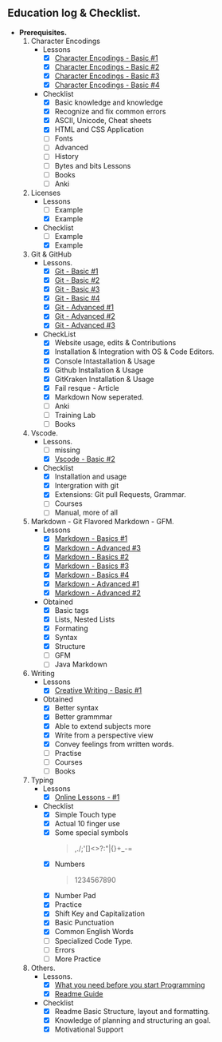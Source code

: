 ## Education log & Checklist. 

- **Prerequisites.**
	1. Character Encodings
		- Lessons
			- [x] [Character Encodings - Basic #1](https://www.joelonsoftware.com/2003/10/08/the-absolute-minimum-every-software-developer-absolutely-positively-must-know-about-unicode-and-character-sets-no-excuses/)
			- [x] [Character Encodings - Basic #2](https://www.w3.org/International/questions/qa-what-is-encoding)
			- [x] [Character Encodings - Basic #3](https://www.w3.org/International/getting-started/characters)
			- [x] [Character Encodings - Basic #4](https://www.w3.org/International/tutorials/tutorial-char-enc) 
		- Checklist
			- [x] Basic knowledge and knowledge
			- [x] Recognize and fix common errors
            - [x] ASCII, Unicode, Cheat sheets
            - [x] HTML and CSS Application
            - [ ] Fonts
            - [ ] Advanced
            - [ ] History
            - [ ] Bytes and bits Lessons
            - [ ] Books
            - [ ] Anki

	2. Licenses
		- Lessons
			- [ ] Example
			- [x] Example
		- Checklist
			- [ ] Example
			- [x] Example

	3. Git & GitHub
		- Lessons.
			- [x] [Git - Basic #1](https://guides.github.com/activities/hello-world/)
			- [x] [Git - Basic #2](https://guide.freecodecamp.org/git)
			- [x] [Git - Basic #3](https://code.visualstudio.com/docs/editor/versioncontrol)
			- [x] [Git - Basic #4](https://www.freecodecamp.org/news/the-beginners-guide-to-git-github)
			- [x] [Git - Advanced #1](https://ohshitgit.com)
			- [x] [Git - Advanced #2](https://stackoverflow.com/questions/315911/git-for-beginners-the-definitive-practical-guide%20#1%20-%20Git%20-%20Advaced.)
			- [x] [Git - Advanced #3](https://lab.github.com/githubtraining/introduction-to-github)

		- CheckList
			- [x] Website usage, edits & Contributions
            - [x] Installation & Integration with OS & Code Editors.
            - [x] Console Intastallation & Usage
            - [x] Github Installation & Usage
            - [x] GitKraken Installation & Usage
            - [x] Fail resque - Article
            - [x] Markdown Now seperated.
            - [ ] Anki
            - [ ] Training Lab
            - [ ] Books

	4. Vscode. 
		- Lessons.
			- [ ] missing
			- [x] [Vscode - Basic #2](https://code.visualstudio.com/docs/editor/versioncontrol)
		- Checklist
			- [x] Installation and usage
            - [x] Intergration with git
            - [x] Extensions: Git pull Requests, Grammar.
			- [ ] Courses
            - [ ] Manual, more of all

	5. Markdown - Git Flavored Markdown - GFM.
		- Lessons
			- [x] [Markdown - Basics #1](https://help.github.com/en/github/writing-on-github/basic-writing-and-formatting-syntax)
			- [x] [Markdown - Advanced #3](https://github.github.com/gfm/)
			- [x] [Markdown - Basics #2](https://help.github.com/en/github/writing-on-github/about-writing-and-formatting-on-github)
			- [x] [Markdown - Basics #3](https://help.github.com/en/github/writing-on-github/working-with-advanced-formatting)
			- [x] [Markdown - Basics #4](https://guides.github.com/features/mastering-markdown/)
			- [x] [Markdown - Advanced #1](https://help.github.com/en/github/managing-your-work-on-github/about-task-lists)
			- [x] [Markdown - Advanced #2](https://stackoverflow.com/questions/31694871/markdown-multi-checkbox-in-one-line)
		- Obtained
			- [x] Basic tags
			- [x] Lists, Nested Lists
			- [x] Formating
			- [x] Syntax
			- [x] Structure
			- [ ] GFM
			- [ ] Java Markdown

	6. Writing
		- Lessons
			- [x] [Creative Writing - Basic #1](https://www.masterclass.com/classes/margaret-atwood-teaches-creative-writing/chapters/getting-started-as-a-writer)
		- Obtained
			- [x] Better syntax
            - [x] Better grammmar
            - [x] Able to extend subjects more
            - [x] Write from a perspective view
            - [x] Convey feelings from written words.
			- [ ] Practise
            - [ ] Courses
            - [ ] Books
	7. Typing
		- Lessons
			- [x] [Online Lessons - #1](https://www.typing.com/student/achievements)
		- Checklist
			- [x] Simple Touch type
            - [x] Actual 10 finger use
            - [x] Some special symbols 
                > ,./;'\[]<>?:"|{}+_-=
            - [x] Numbers 
                > 1234567890
			- [x] Number Pad
            - [x] Practice
            - [x] Shift Key and Capitalization
            - [x] Basic Punctuation
            - [x] Common English Words
            - [ ] Specialized Code Type.
			- [ ] Errors
			- [ ] More Practice

	8. Others.
		- Lessons.
			- [x] [What you need before you start Programming](Link%20to%20be%20added)
			- [x] [Readme Guide](https://guides.github.com/features/wikis/)
		- Checklist
			- [x] Readme Basic Structure, layout and formatting.
			- [x] Knowledge of planning and structuring an goal.
			- [x] Motivational Support